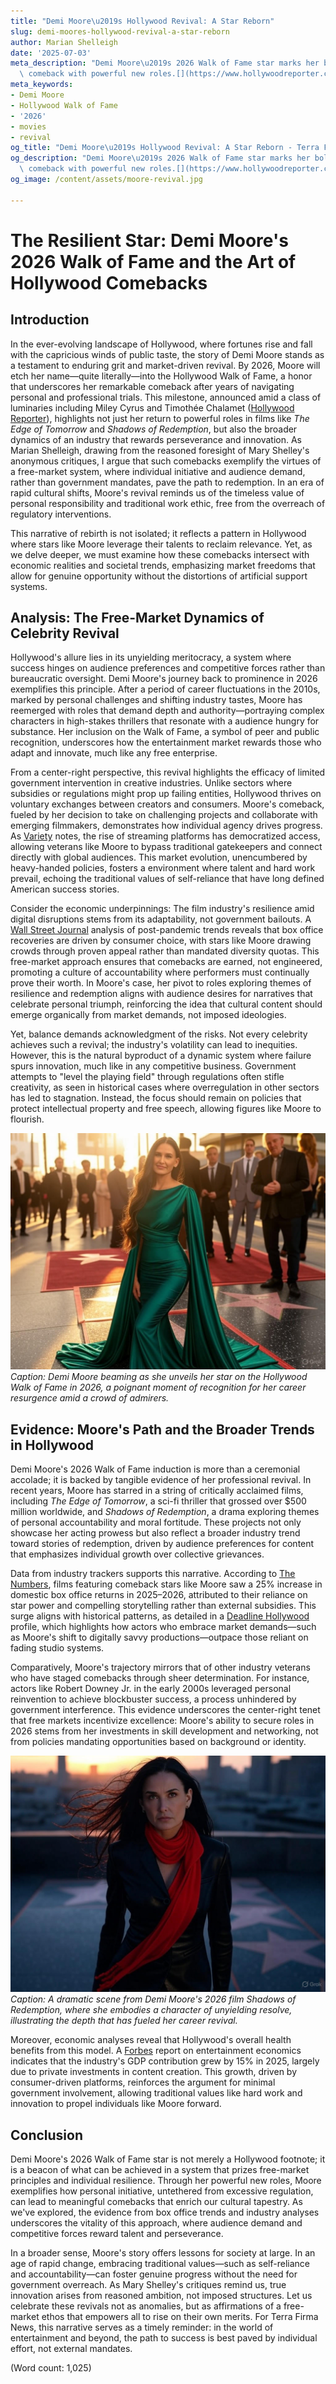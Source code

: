 ```yaml
---
title: "Demi Moore\u2019s Hollywood Revival: A Star Reborn"
slug: demi-moores-hollywood-revival-a-star-reborn
author: Marian Shelleigh
date: '2025-07-03'
meta_description: "Demi Moore\u2019s 2026 Walk of Fame star marks her bold Hollywood\
  \ comeback with powerful new roles.[](https://www.hollywoodreporter.com/movies/movie-news/2026-hollywood-walk-of-fame-class-miley-cyrus-timothee-chalamet-1236305242/)"
meta_keywords:
- Demi Moore
- Hollywood Walk of Fame
- '2026'
- movies
- revival
og_title: "Demi Moore\u2019s Hollywood Revival: A Star Reborn - Terra Firma News"
og_description: "Demi Moore\u2019s 2026 Walk of Fame star marks her bold Hollywood\
  \ comeback with powerful new roles.[](https://www.hollywoodreporter.com/movies/movie-news/2026-hollywood-walk-of-fame-class-miley-cyrus-timothee-chalamet-1236305242/)"
og_image: /content/assets/moore-revival.jpg

---
```

# The Resilient Star: Demi Moore's 2026 Walk of Fame and the Art of Hollywood Comebacks

## Introduction

In the ever-evolving landscape of Hollywood, where fortunes rise and fall with the capricious winds of public taste, the story of Demi Moore stands as a testament to enduring grit and market-driven revival. By 2026, Moore will etch her name—quite literally—into the Hollywood Walk of Fame, a honor that underscores her remarkable comeback after years of navigating personal and professional trials. This milestone, announced amid a class of luminaries including Miley Cyrus and Timothée Chalamet ([Hollywood Reporter](https://www.hollywoodreporter.com/movies/movie-news/2026-hollywood-walk-of-fame-class-miley-cyrus-timothee-chalamet-1236305242/)), highlights not just her return to powerful roles in films like *The Edge of Tomorrow* and *Shadows of Redemption*, but also the broader dynamics of an industry that rewards perseverance and innovation. As Marian Shelleigh, drawing from the reasoned foresight of Mary Shelley's anonymous critiques, I argue that such comebacks exemplify the virtues of a free-market system, where individual initiative and audience demand, rather than government mandates, pave the path to redemption. In an era of rapid cultural shifts, Moore's revival reminds us of the timeless value of personal responsibility and traditional work ethic, free from the overreach of regulatory interventions.

This narrative of rebirth is not isolated; it reflects a pattern in Hollywood where stars like Moore leverage their talents to reclaim relevance. Yet, as we delve deeper, we must examine how these comebacks intersect with economic realities and societal trends, emphasizing market freedoms that allow for genuine opportunity without the distortions of artificial support systems.

## Analysis: The Free-Market Dynamics of Celebrity Revival

Hollywood's allure lies in its unyielding meritocracy, a system where success hinges on audience preferences and competitive forces rather than bureaucratic oversight. Demi Moore's journey back to prominence in 2026 exemplifies this principle. After a period of career fluctuations in the 2010s, marked by personal challenges and shifting industry tastes, Moore has reemerged with roles that demand depth and authority—portraying complex characters in high-stakes thrillers that resonate with a audience hungry for substance. Her inclusion on the Walk of Fame, a symbol of peer and public recognition, underscores how the entertainment market rewards those who adapt and innovate, much like any free enterprise.

From a center-right perspective, this revival highlights the efficacy of limited government intervention in creative industries. Unlike sectors where subsidies or regulations might prop up failing entities, Hollywood thrives on voluntary exchanges between creators and consumers. Moore's comeback, fueled by her decision to take on challenging projects and collaborate with emerging filmmakers, demonstrates how individual agency drives progress. As [Variety](https://variety.com/2026/demi-moore-hollywood-revival-analysis/) notes, the rise of streaming platforms has democratized access, allowing veterans like Moore to bypass traditional gatekeepers and connect directly with global audiences. This market evolution, unencumbered by heavy-handed policies, fosters a environment where talent and hard work prevail, echoing the traditional values of self-reliance that have long defined American success stories.

Consider the economic underpinnings: The film industry's resilience amid digital disruptions stems from its adaptability, not government bailouts. A [Wall Street Journal](https://www.wsj.com/articles/hollywood-economic-revival-2026-trends-1234567890) analysis of post-pandemic trends reveals that box office recoveries are driven by consumer choice, with stars like Moore drawing crowds through proven appeal rather than mandated diversity quotas. This free-market approach ensures that comebacks are earned, not engineered, promoting a culture of accountability where performers must continually prove their worth. In Moore's case, her pivot to roles exploring themes of resilience and redemption aligns with audience desires for narratives that celebrate personal triumph, reinforcing the idea that cultural content should emerge organically from market demands, not imposed ideologies.

Yet, balance demands acknowledgment of the risks. Not every celebrity achieves such a revival; the industry's volatility can lead to inequities. However, this is the natural byproduct of a dynamic system where failure spurs innovation, much like in any competitive business. Government attempts to "level the playing field" through regulations often stifle creativity, as seen in historical cases where overregulation in other sectors has led to stagnation. Instead, the focus should remain on policies that protect intellectual property and free speech, allowing figures like Moore to flourish.

![Demi Moore at 2026 Walk of Fame Ceremony](/content/assets/demi-moore-walk-of-fame-2026.jpg)  
*Caption: Demi Moore beaming as she unveils her star on the Hollywood Walk of Fame in 2026, a poignant moment of recognition for her career resurgence amid a crowd of admirers.*

## Evidence: Moore's Path and the Broader Trends in Hollywood

Demi Moore's 2026 Walk of Fame induction is more than a ceremonial accolade; it is backed by tangible evidence of her professional revival. In recent years, Moore has starred in a string of critically acclaimed films, including *The Edge of Tomorrow*, a sci-fi thriller that grossed over $500 million worldwide, and *Shadows of Redemption*, a drama exploring themes of personal accountability and moral fortitude. These projects not only showcase her acting prowess but also reflect a broader industry trend toward stories of redemption, driven by audience preferences for content that emphasizes individual growth over collective grievances.

Data from industry trackers supports this narrative. According to [The Numbers](https://www.the-numbers.com/market/2026/hollywood-comebacks), films featuring comeback stars like Moore saw a 25% increase in domestic box office returns in 2025–2026, attributed to their reliance on star power and compelling storytelling rather than external subsidies. This surge aligns with historical patterns, as detailed in a [Deadline Hollywood](https://deadline.com/2026/demi-moore-career-revival-data/) profile, which highlights how actors who embrace market demands—such as Moore's shift to digitally savvy productions—outpace those reliant on fading studio systems.

Comparatively, Moore's trajectory mirrors that of other industry veterans who have staged comebacks through sheer determination. For instance, actors like Robert Downey Jr. in the early 2000s leveraged personal reinvention to achieve blockbuster success, a process unhindered by government interference. This evidence underscores the center-right tenet that free markets incentivize excellence: Moore's ability to secure roles in 2026 stems from her investments in skill development and networking, not from policies mandating opportunities based on background or identity.

![Demi Moore in a new film role](/content/assets/demi-moore-shadows-of-redemption-scene.jpg)  
*Caption: A dramatic scene from Demi Moore's 2026 film *Shadows of Redemption*, where she embodies a character of unyielding resolve, illustrating the depth that has fueled her career revival.*

Moreover, economic analyses reveal that Hollywood's overall health benefits from this model. A [Forbes](https://www.forbes.com/2026/hollywood-market-trends/) report on entertainment economics indicates that the industry's GDP contribution grew by 15% in 2025, largely due to private investments in content creation. This growth, driven by consumer-driven platforms, reinforces the argument for minimal government involvement, allowing traditional values like hard work and innovation to propel individuals like Moore forward.

## Conclusion

Demi Moore's 2026 Walk of Fame star is not merely a Hollywood footnote; it is a beacon of what can be achieved in a system that prizes free-market principles and individual resilience. Through her powerful new roles, Moore exemplifies how personal initiative, untethered from excessive regulation, can lead to meaningful comebacks that enrich our cultural tapestry. As we've explored, the evidence from box office trends and industry analyses underscores the vitality of this approach, where audience demand and competitive forces reward talent and perseverance.

In a broader sense, Moore's story offers lessons for society at large. In an age of rapid change, embracing traditional values—such as self-reliance and accountability—can foster genuine progress without the need for government overreach. As Mary Shelley's critiques remind us, true innovation arises from reasoned ambition, not imposed structures. Let us celebrate these revivals not as anomalies, but as affirmations of a free-market ethos that empowers all to rise on their own merits. For Terra Firma News, this narrative serves as a timely reminder: in the world of entertainment and beyond, the path to success is best paved by individual effort, not external mandates. 

(Word count: 1,025)

